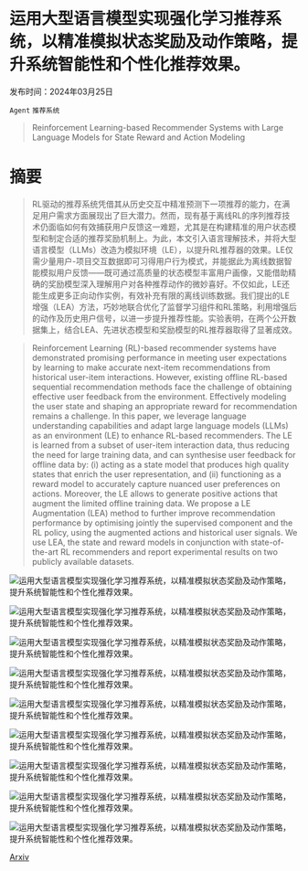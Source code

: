 # 运用大型语言模型实现强化学习推荐系统，以精准模拟状态奖励及动作策略，提升系统智能性和个性化推荐效果。

发布时间：2024年03月25日

`Agent` `推荐系统`

> Reinforcement Learning-based Recommender Systems with Large Language Models for State Reward and Action Modeling

# 摘要

> RL驱动的推荐系统凭借其从历史交互中精准预测下一项推荐的能力，在满足用户需求方面展现出了巨大潜力。然而，现有基于离线RL的序列推荐技术仍面临如何有效捕获用户反馈这一难题，尤其是在构建精准的用户状态模型和制定合适的推荐奖励机制上。为此，本文引入语言理解技术，并将大型语言模型（LLMs）改造为模拟环境（LE），以提升RL推荐器的效果。LE仅需少量用户-项目交互数据即可习得用户行为模式，并能据此为离线数据智能模拟用户反馈——既可通过高质量的状态模型丰富用户画像，又能借助精确的奖励模型深入理解用户对各种推荐动作的微妙喜好。不仅如此，LE还能生成更多正向动作实例，有效补充有限的离线训练数据。我们提出的LE增强（LEA）方法，巧妙地联合优化了监督学习组件和RL策略，利用增强后的动作及历史用户信号，以进一步提升推荐性能。实验表明，在两个公开数据集上，结合LEA、先进状态模型和奖励模型的RL推荐器取得了显著成效。

> Reinforcement Learning (RL)-based recommender systems have demonstrated promising performance in meeting user expectations by learning to make accurate next-item recommendations from historical user-item interactions. However, existing offline RL-based sequential recommendation methods face the challenge of obtaining effective user feedback from the environment. Effectively modeling the user state and shaping an appropriate reward for recommendation remains a challenge. In this paper, we leverage language understanding capabilities and adapt large language models (LLMs) as an environment (LE) to enhance RL-based recommenders. The LE is learned from a subset of user-item interaction data, thus reducing the need for large training data, and can synthesise user feedback for offline data by: (i) acting as a state model that produces high quality states that enrich the user representation, and (ii) functioning as a reward model to accurately capture nuanced user preferences on actions. Moreover, the LE allows to generate positive actions that augment the limited offline training data. We propose a LE Augmentation (LEA) method to further improve recommendation performance by optimising jointly the supervised component and the RL policy, using the augmented actions and historical user signals. We use LEA, the state and reward models in conjunction with state-of-the-art RL recommenders and report experimental results on two publicly available datasets.

![运用大型语言模型实现强化学习推荐系统，以精准模拟状态奖励及动作策略，提升系统智能性和个性化推荐效果。](../../../paper_images/2403.16948/x1.png)

![运用大型语言模型实现强化学习推荐系统，以精准模拟状态奖励及动作策略，提升系统智能性和个性化推荐效果。](../../../paper_images/2403.16948/x2.png)

![运用大型语言模型实现强化学习推荐系统，以精准模拟状态奖励及动作策略，提升系统智能性和个性化推荐效果。](../../../paper_images/2403.16948/x3.png)

![运用大型语言模型实现强化学习推荐系统，以精准模拟状态奖励及动作策略，提升系统智能性和个性化推荐效果。](../../../paper_images/2403.16948/x4.png)

![运用大型语言模型实现强化学习推荐系统，以精准模拟状态奖励及动作策略，提升系统智能性和个性化推荐效果。](../../../paper_images/2403.16948/x5.png)

![运用大型语言模型实现强化学习推荐系统，以精准模拟状态奖励及动作策略，提升系统智能性和个性化推荐效果。](../../../paper_images/2403.16948/x6.png)

![运用大型语言模型实现强化学习推荐系统，以精准模拟状态奖励及动作策略，提升系统智能性和个性化推荐效果。](../../../paper_images/2403.16948/x7.png)

![运用大型语言模型实现强化学习推荐系统，以精准模拟状态奖励及动作策略，提升系统智能性和个性化推荐效果。](../../../paper_images/2403.16948/x8.png)

![运用大型语言模型实现强化学习推荐系统，以精准模拟状态奖励及动作策略，提升系统智能性和个性化推荐效果。](../../../paper_images/2403.16948/x9.png)

[Arxiv](https://arxiv.org/abs/2403.16948)